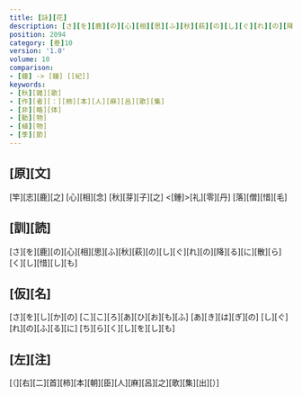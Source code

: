 ```yaml
---
title: [詠][花]
description: [さ][を][鹿][の][心][相][思][ふ][秋][萩][の][し][ぐ][れ][の][降][る][に][散][ら][く][し][惜][し][も]
position: 2094
category: [巻]10
version: '1.0'
volume: 10
comparison:
- [鐘] -> [鍾] [[紀]]
keywords:
- [秋][雑][歌]
- [作][者][：][柿][本][人][麻][呂][歌][集]
- [非][略][体]
- [動][物]
- [植][物]
- [季][節]
---
```


## [原][文]

[竿][志][鹿][之] [心][相][念] [秋][芽][子][之] <[鍾]>[礼][零][丹] [落][僧][惜][毛]

## [訓][読]

[さ][を][鹿][の][心][相][思][ふ][秋][萩][の][し][ぐ][れ][の][降][る][に][散][ら][く][し][惜][し][も]

## [仮][名]

[さ][を][し][か][の] [こ][こ][ろ][あ][ひ][お][も][ふ] [あ][き][は][ぎ][の] [し][ぐ][れ][の][ふ][る][に] [ち][ら][く][し][を][し][も]

## [左][注]

[（][右][二][首][柿][本][朝][臣][人][麻][呂][之][歌][集][出][）]
